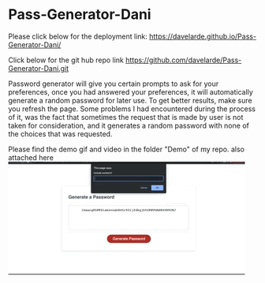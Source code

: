 # Pass-Generator-Dani
Please click below for the deployment link:
https://davelarde.github.io/Pass-Generator-Dani/

Click below for the git hub repo link
https://github.com/davelarde/Pass-Generator-Dani.git


Password generator will give you certain prompts to ask for your preferences, once you had answered your preferences, it will automatically generate a random password for later use.
To get better results, make sure you refresh the page.
Some problems I had encountered during the process of it, was the fact that sometimes the request that is made by user is not taken for consideration, and it generates a random password with none of the choices that was requested.


Please find the demo gif and video in the folder "Demo" of my repo. also attached here
![Dani's password generator](./demo/passgenerator.gif) 
